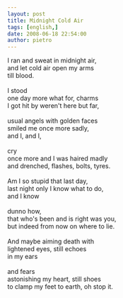 ```yaml
---
layout: post
title: Midnight Cold Air
tags: [english,]
date: 2008-06-18 22:54:00
author: pietro
---
```

I ran and sweat in midnight air,<br/>and let cold air open my arms<br/>till blood.<br/><br/>I stood<br/>one day more what for, charms<br/>I got hit by weren't here but far,<br/><br/>usual angels with golden faces<br/>smiled me once more sadly,<br/>and I, and I,<br/><br/>cry<br/>once more and I was haired madly<br/>and drenched, flashes, bolts, tyres.<br/><br/>Am I so stupid that last day,<br/>last night only I know what to do,<br/>and I know<br/><br/>dunno how,<br/>that who's been and is right was you,<br/>but indeed from now on where to lie.<br/><br/>And maybe aiming death with<br/>lightened eyes, still echoes<br/>in my ears<br/><br/>and fears<br/>astonishing my heart, still shoes<br/>to clamp my feet to earth, oh stop it.
